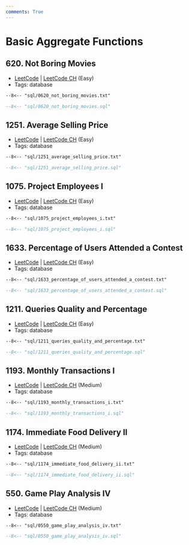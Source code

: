 ```yaml
---
comments: True
---
```


# Basic Aggregate Functions

## 620. Not Boring Movies

-   [LeetCode](https://leetcode.com/problems/not-boring-movies/) | [LeetCode CH](https://leetcode.cn/problems/not-boring-movies/) (Easy)
-   Tags: database

```txt
--8<-- "sql/0620_not_boring_movies.txt"
```
```sql
--8<-- "sql/0620_not_boring_movies.sql"
```


## 1251. Average Selling Price

-   [LeetCode](https://leetcode.com/problems/average-selling-price/) | [LeetCode CH](https://leetcode.cn/problems/average-selling-price/) (Easy)
-   Tags: database

```txt
--8<-- "sql/1251_average_selling_price.txt"
```
```sql
--8<-- "sql/1251_average_selling_price.sql"
```


## 1075. Project Employees I

-   [LeetCode](https://leetcode.com/problems/project-employees-i/) | [LeetCode CH](https://leetcode.cn/problems/project-employees-i/) (Easy)
-   Tags: database

```txt
--8<-- "sql/1075_project_employees_i.txt"
```
```sql
--8<-- "sql/1075_project_employees_i.sql"
```


## 1633. Percentage of Users Attended a Contest

-   [LeetCode](https://leetcode.com/problems/percentage-of-users-attended-a-contest/) | [LeetCode CH](https://leetcode.cn/problems/percentage-of-users-attended-a-contest/) (Easy)
-   Tags: database

```txt
--8<-- "sql/1633_percentage_of_users_attended_a_contest.txt"
```
```sql
--8<-- "sql/1633_percentage_of_users_attended_a_contest.sql"
```


## 1211. Queries Quality and Percentage

-   [LeetCode](https://leetcode.com/problems/queries-quality-and-percentage/) | [LeetCode CH](https://leetcode.cn/problems/queries-quality-and-percentage/) (Easy)
-   Tags: database

```txt
--8<-- "sql/1211_queries_quality_and_percentage.txt"
```
```sql
--8<-- "sql/1211_queries_quality_and_percentage.sql"
```


## 1193. Monthly Transactions I

-   [LeetCode](https://leetcode.com/problems/monthly-transactions-i/) | [LeetCode CH](https://leetcode.cn/problems/monthly-transactions-i/) (Medium)
-   Tags: database

```txt
--8<-- "sql/1193_monthly_transactions_i.txt"
```
```sql
--8<-- "sql/1193_monthly_transactions_i.sql"
```


## 1174. Immediate Food Delivery II

-   [LeetCode](https://leetcode.com/problems/immediate-food-delivery-ii/) | [LeetCode CH](https://leetcode.cn/problems/immediate-food-delivery-ii/) (Medium)
-   Tags: database

```txt
--8<-- "sql/1174_immediate_food_delivery_ii.txt"
```
```sql
--8<-- "sql/1174_immediate_food_delivery_ii.sql"
```


## 550. Game Play Analysis IV

-   [LeetCode](https://leetcode.com/problems/game-play-analysis-iv/) | [LeetCode CH](https://leetcode.cn/problems/game-play-analysis-iv/) (Medium)
-   Tags: database

```txt
--8<-- "sql/0550_game_play_analysis_iv.txt"
```
```sql
--8<-- "sql/0550_game_play_analysis_iv.sql"
```
